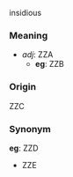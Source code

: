 insidious
### Meaning
+ _adj_: ZZA
    + __eg__: ZZB

### Origin

ZZC

### Synonym

__eg__: ZZD

+ ZZE


